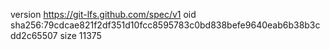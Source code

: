 version https://git-lfs.github.com/spec/v1
oid sha256:79cdcae821f2df351d10fcc8595783c0bd838befe9640eab6b38b3cdd2c65507
size 11375
